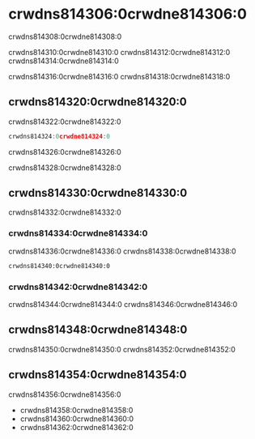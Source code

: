 # crwdns814306:0crwdne814306:0

<p class="description">crwdns814308:0crwdne814308:0</p>

crwdns814310:0crwdne814310:0 crwdns814312:0crwdne814312:0 crwdns814314:0crwdne814314:0

crwdns814316:0crwdne814316:0 crwdns814318:0crwdne814318:0

## crwdns814320:0crwdne814320:0

crwdns814322:0crwdne814322:0

```jsx
crwdns814324:0crwdne814324:0
```

crwdns814326:0crwdne814326:0

crwdns814328:0crwdne814328:0

## crwdns814330:0crwdne814330:0

crwdns814332:0crwdne814332:0

### crwdns814334:0crwdne814334:0

crwdns814336:0crwdne814336:0 crwdns814338:0crwdne814338:0

```html
crwdns814340:0crwdne814340:0
```

### crwdns814342:0crwdne814342:0

crwdns814344:0crwdne814344:0 crwdns814346:0crwdne814346:0

## crwdns814348:0crwdne814348:0

crwdns814350:0crwdne814350:0 crwdns814352:0crwdne814352:0

## crwdns814354:0crwdne814354:0

crwdns814356:0crwdne814356:0

- crwdns814358:0crwdne814358:0
- crwdns814360:0crwdne814360:0
- crwdns814362:0crwdne814362:0